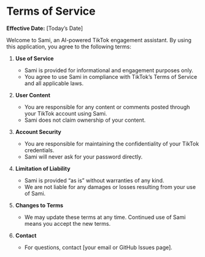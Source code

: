 # Terms of Service

**Effective Date:** [Today’s Date]

Welcome to Sami, an AI-powered TikTok engagement assistant. By using this application, you agree to the following terms:

1. **Use of Service**
   - Sami is provided for informational and engagement purposes only.
   - You agree to use Sami in compliance with TikTok’s Terms of Service and all applicable laws.

2. **User Content**
   - You are responsible for any content or comments posted through your TikTok account using Sami.
   - Sami does not claim ownership of your content.

3. **Account Security**
   - You are responsible for maintaining the confidentiality of your TikTok credentials.
   - Sami will never ask for your password directly.

4. **Limitation of Liability**
   - Sami is provided “as is” without warranties of any kind.
   - We are not liable for any damages or losses resulting from your use of Sami.

5. **Changes to Terms**
   - We may update these terms at any time. Continued use of Sami means you accept the new terms.

6. **Contact**
   - For questions, contact [your email or GitHub Issues page].
